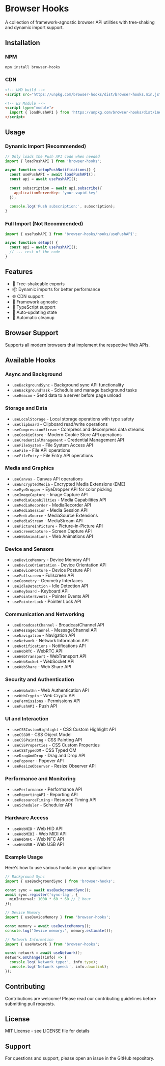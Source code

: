 # Browser Hooks

A collection of framework-agnostic browser API utilities with tree-shaking and dynamic import support.

## Installation

### NPM
```bash
npm install browser-hooks
```

### CDN
```html
<!-- UMD build -->
<script src="https://unpkg.com/browser-hooks/dist/browser-hooks.min.js"></script>

<!-- ES Module -->
<script type="module">
  import { loadPushAPI } from 'https://unpkg.com/browser-hooks/dist/index.esm.js';
</script>
```

## Usage

### Dynamic Import (Recommended)
```javascript
// Only loads the Push API code when needed
import { loadPushAPI } from 'browser-hooks';

async function setupPushNotifications() {
  const usePushAPI = await loadPushAPI();
  const api = await usePushAPI();
  
  const subscription = await api.subscribe({
    applicationServerKey: 'your-vapid-key'
  });
  
  console.log('Push subscription:', subscription);
}
```

### Full Import (Not Recommended)
```javascript
import { usePushAPI } from 'browser-hooks/hooks/usePushAPI';

async function setup() {
  const api = await usePushAPI();
  // ... rest of the code
}
```

## Features

- 🌳 Tree-shakeable exports
- 📦 Dynamic imports for better performance
- 🌐 CDN support
- 📱 Framework agnostic
- 💪 TypeScript support
- 🔄 Auto-updating state
- 🧹 Automatic cleanup

## Browser Support

Supports all modern browsers that implement the respective Web APIs.

## Available Hooks

### Async and Background
- `useBackgroundSync` - Background sync API functionality
- `useBackgroundTask` - Schedule and manage background tasks
- `useBeacon` - Send data to a server before page unload

### Storage and Data
- `useLocalStorage` - Local storage operations with type safety
- `useClipboard` - Clipboard read/write operations
- `useCompressionStream` - Compress and decompress data streams
- `useCookieStore` - Modern Cookie Store API operations
- `useCredentialManagement` - Credential Management API
- `useFileSystem` - File System Access API
- `useFile` - File API operations
- `useFileEntry` - File Entry API operations

### Media and Graphics
- `useCanvas` - Canvas API operations
- `useEncryptedMedia` - Encrypted Media Extensions (EME)
- `useEyeDropper` - EyeDropper API for color picking
- `useImageCapture` - Image Capture API
- `useMediaCapabilities` - Media Capabilities API
- `useMediaRecorder` - MediaRecorder API
- `useMediaSession` - Media Session API
- `useMediaSource` - MediaSource Extensions
- `useMediaStream` - MediaStream API
- `usePictureInPicture` - Picture-in-Picture API
- `useScreenCapture` - Screen Capture API
- `useWebAnimations` - Web Animations API

### Device and Sensors
- `useDeviceMemory` - Device Memory API
- `useDeviceOrientation` - Device Orientation API
- `useDevicePosture` - Device Posture API
- `useFullscreen` - Fullscreen API
- `useGeometry` - Geometry Interfaces
- `useIdleDetection` - Idle Detection API
- `useKeyboard` - Keyboard API
- `usePointerEvents` - Pointer Events API
- `usePointerLock` - Pointer Lock API

### Communication and Networking
- `useBroadcastChannel` - BroadcastChannel API
- `useMessageChannel` - MessageChannel API
- `useNavigation` - Navigation API
- `useNetwork` - Network Information API
- `useNotifications` - Notifications API
- `useWebRTC` - WebRTC API
- `useWebTransport` - WebTransport API
- `useWebSocket` - WebSocket API
- `useWebShare` - Web Share API

### Security and Authentication
- `useWebAuthn` - Web Authentication API
- `useWebCrypto` - Web Crypto API
- `usePermissions` - Permissions API
- `usePushAPI` - Push API

### UI and Interaction
- `useCSSCustomHighlight` - CSS Custom Highlight API
- `useCSSOM` - CSS Object Model
- `useCSSPainting` - CSS Painting API
- `useCSSProperties` - CSS Custom Properties
- `useCSSTypedOM` - CSS Typed OM
- `useDragAndDrop` - Drag and Drop API
- `usePopover` - Popover API
- `useResizeObserver` - Resize Observer API

### Performance and Monitoring
- `usePerformance` - Performance API
- `useReportingAPI` - Reporting API
- `useResourceTiming` - Resource Timing API
- `useScheduler` - Scheduler API

### Hardware Access
- `useWebHID` - Web HID API
- `useWebMIDI` - Web MIDI API
- `useWebNFC` - Web NFC API
- `useWebUSB` - Web USB API

### Example Usage

Here's how to use various hooks in your application:

```typescript
// Background Sync
import { useBackgroundSync } from 'browser-hooks';

const sync = await useBackgroundSync();
await sync.register('sync-tag', {
  minInterval: 1000 * 60 * 60 // 1 hour
});

// Device Memory
import { useDeviceMemory } from 'browser-hooks';

const memory = await useDeviceMemory();
console.log('Device memory:', memory.estimate());

// Network Information
import { useNetwork } from 'browser-hooks';

const network = await useNetwork();
network.onChange((info) => {
  console.log('Network type:', info.type);
  console.log('Network speed:', info.downlink);
});
```

## Contributing

Contributions are welcome! Please read our contributing guidelines before submitting pull requests.

## License

MIT License - see LICENSE file for details

## Support

For questions and support, please open an issue in the GitHub repository.
